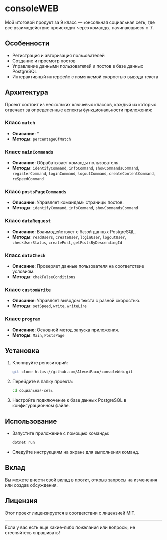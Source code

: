 # consoleWEB

Мой итоговой продукт за 9 класс — консольная социальная сеть, где все взаимодействие происходит через команды, начинающиеся с '/'.

## Особенности

- Регистрация и авторизация пользователей
- Создание и просмотр постов
- Управление данными пользователей и постов в базе данных PostgreSQL
- Интерактивный интерфейс с изменяемой скоростью вывода текста

## Архитектура

Проект состоит из нескольких ключевых классов, каждый из которых отвечает за определенные аспекты функциональности приложения:

### Класс `match`

- **Описание**: *
- **Методы**: `percentageOfMatch`

### Класс `mainCommands`

- **Описание**: Обрабатывает команды пользователя.
- **Методы**: `identifyCommand`, `infoCommand`, `showCommandsCommand`, `registerCommand`, `loginCommand`, `logoutCommand`, `createContentCommand`, `reSpeedCommand`

### Класс `postsPageCommands`

- **Описание**: Управляет командами страницы постов.
- **Методы**: `identifyCommand`, `infoCommand`, `showCommandsCommand`

### Класс `dataRequest`

- **Описание**: Взаимодействует с базой данных PostgreSQL.
- **Методы**: `readUsers`, `createUser`, `loginUser`, `logoutUser`, `checkUserStatus`, `createPost`, `getPostsByDescendingId`

### Класс `dataCheck`

- **Описание**: Проверяет данные пользователя на соответствие условиям.
- **Методы**: `chekFalseConditions`

### Класс `customWrite`

- **Описание**: Управляет выводом текста с разной скоростью.
- **Методы**: `setSpeed`, `write`, `writeLine`

### Класс `program`

- **Описание**: Основной метод запуска приложения.
- **Методы**: `Main`, `PostsPage`

## Установка

1. Клонируйте репозиторий:
   ```bash
   git clone https://github.com/AlexeiRacu/consoleWeb.git
   ```
2. Перейдите в папку проекта:
   ```bash
   cd социальная-сеть
   ```
3. Настройте подключение к базе данных PostgreSQL в конфигурационном файле.

## Использование

- Запустите приложение с помощью команды:
  ```bash
  dotnet run
  ```
- Следуйте инструкциям на экране для выполнения команд.

## Вклад

Вы можете внести свой вклад в проект, открыв запросы на изменения или создав обсуждения.

## Лицензия

Этот проект лицензируется в соответствии с лицензией MIT.

---

Если у вас есть еще какие-либо пожелания или вопросы, не стесняйтесь спрашивать!
